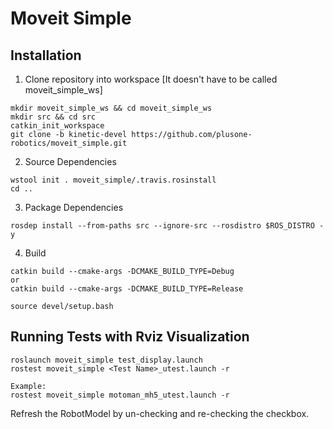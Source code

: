 # Moveit Simple

## Installation
1. Clone repository into workspace [It doesn't have to be called moveit_simple_ws]
```
mkdir moveit_simple_ws && cd moveit_simple_ws
mkdir src && cd src
catkin_init_workspace
git clone -b kinetic-devel https://github.com/plusone-robotics/moveit_simple.git
```

2. Source Dependencies
```
wstool init . moveit_simple/.travis.rosinstall
cd ..
```

3. Package Dependencies
```
rosdep install --from-paths src --ignore-src --rosdistro $ROS_DISTRO -y
```

4. Build
```
catkin build --cmake-args -DCMAKE_BUILD_TYPE=Debug
or
catkin build --cmake-args -DCMAKE_BUILD_TYPE=Release

source devel/setup.bash
```

## Running Tests with Rviz Visualization
```
roslaunch moveit_simple test_display.launch
rostest moveit_simple <Test Name>_utest.launch -r

Example:
rostest moveit_simple motoman_mh5_utest.launch -r
```

Refresh the RobotModel by un-checking and re-checking the checkbox.